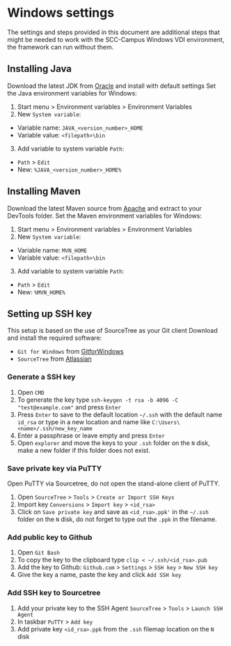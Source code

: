 # Windows settings
The settings and steps provided in this document are additional steps that might be needed to work with the SCC-Campus Windows VDI environment, the framework can run without them. 

## Installing Java
Download the latest JDK from [Oracle](https://www.oracle.com/nl/java/technologies/javase-downloads.html) and install with default settings
Set the Java environment variables for Windows:
1. Start menu > Environment variables > Environment Variables
2. New `System variable`:
  - Variable name: `JAVA_<version_number>_HOME`
  - Variable value: `<filepath>\bin`
3. Add variable to system variable `Path`:
  - `Path` > `Edit`
  - New: `%JAVA_<version_number>_HOME%`

## Installing Maven
Download the latest Maven source from [Apache](https://maven.apache.org/download.cgi) and extract to your DevTools folder.
Set the Maven environment variables for Windows:
1. Start menu > Environment variables > Environment Variables
2. New `System variable`:
  - Variable name: `MVN_HOME`
  - Variable value: `<filepath>\bin`
3. Add variable to system variable `Path`:
  - `Path` > `Edit`
  - New: `%MVN_HOME%`

## Setting up SSH key
This setup is based on the use of SourceTree as your Git client
Download and install the required software:
- `Git for Windows` from [GitforWindows](https://gitforwindows.org/)
- `SourceTree` from [Atlassian](https://www.sourcetreeapp.com/)

### Generate a SSH key
1. Open `CMD`
2. To generate the key type `ssh-keygen -t rsa -b 4096 -C "test@example.com"` and press `Enter`
3. Press `Enter` to save to the default location `~/.ssh` with the default name `id_rsa` or type in a new location and name like `C:\Users\<name>/.ssh/new_key_name`
4. Enter a passphrase or leave empty and press `Enter`
5. Open `explorer` and move the keys to your `.ssh` folder on the `N` disk, make a new folder if this folder does not exist.

### Save private key via PuTTY
Open PuTTY via Sourcetree, do not open the stand-alone client of PuTTY.
1. Open `SourceTree` > `Tools` > `Create or Import SSH Keys`
2. Import key `Conversions` > `Import key` > `<id_rsa>`
3. Click on `Save private key` and save as `<id_rsa>.ppk'` in the `~/.ssh` folder on the `N` disk, do not forget to type out the `.ppk` in the filename.

### Add public key to Github
1. Open `Git Bash`
2. To copy the key to the clipboard type `clip < ~/.ssh/<id_rsa>.pub`
3. Add the key to Github: `Github.com` > `Settings` > `SSH key` > `New SSH key`
4. Give the key a name, paste the key and click `Add SSH key` 

### Add SSH key to Sourcetree
1. Add your private key to the SSH Agent `SourceTree` > `Tools` > `Launch SSH Agent`
2. In taskbar `PuTTY` > `Add key`
3. Add private key `<id_rsa>.ppk` from the `.ssh` filemap location on the `N` disk
